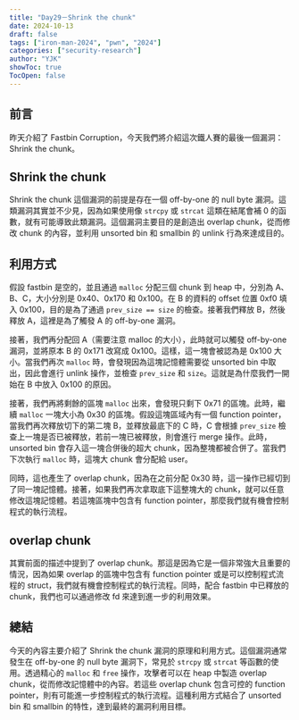 ```yaml
---
title: "Day29－Shrink the chunk"
date: 2024-10-13
draft: false
tags: ["iron-man-2024", "pwn", "2024"]
categories: ["security-research"]
author: "YJK"
showToc: true
TocOpen: false
---
```



## 前言

昨天介紹了 Fastbin Corruption，今天我們將介紹這次鐵人賽的最後一個漏洞：Shrink the chunk。

## Shrink the chunk

Shrink the chunk 這個漏洞的前提是存在一個 off-by-one 的 null byte 漏洞。這類漏洞其實並不少見，因為如果使用像 `strcpy` 或 `strcat` 這類在結尾會補 0 的函數，就有可能導致此類漏洞。這個漏洞主要目的是創造出 overlap chunk，從而修改 chunk 的內容，並利用 unsorted bin 和 smallbin 的 unlink 行為來達成目的。

## 利用方式

假設 fastbin 是空的，並且通過 `malloc` 分配三個 chunk 到 heap 中，分別為 A、B、C，大小分別是 0x40、0x170 和 0x100。在 B 的資料的 offset 位置 0xf0 填入 0x100，目的是為了通過 `prev_size == size` 的檢查。接著我們釋放 B，然後釋放 A，這裡是為了觸發 A 的 off-by-one 漏洞。

接著，我們再分配回 A（需要注意 malloc 的大小），此時就可以觸發 off-by-one 漏洞，並將原本 B 的 0x171 改寫成 0x100。這樣，這一塊會被認為是 0x100 大小。當我們再次 `malloc` 時，會發現因為這塊記憶體需要從 unsorted bin 中取出，因此會進行 unlink 操作，並檢查 `prev_size` 和 `size`。這就是為什麼我們一開始在 B 中放入 0x100 的原因。

接著，我們再將剩餘的區塊 `malloc` 出來，會發現只剩下 0x71 的區塊。此時，繼續 `malloc` 一塊大小為 0x30 的區塊。假設這塊區域內有一個 function pointer，當我們再次釋放切下的第二塊 B，並釋放最底下的 C 時，C 會根據 `prev_size` 檢查上一塊是否已被釋放，若前一塊已被釋放，則會進行 merge 操作。此時，unsorted bin 會存入這一塊合併後的超大 chunk，因為整塊都被合併了。當我們下次執行 `malloc` 時，這塊大 chunk 會分配給 user。

同時，這也產生了 overlap chunk，因為在之前分配 0x30 時，這一操作已經切到了同一塊記憶體。接著，如果我們再次拿取底下這整塊大的 chunk，就可以任意修改這塊記憶體。若這塊區塊中包含有 function pointer，那麼我們就有機會控制程式的執行流程。

## overlap chunk

其實前面的描述中提到了 overlap chunk。那這是因為它是一個非常強大且重要的情況，因為如果 overlap 的區塊中包含有 function pointer 或是可以控制程式流程的 struct，我們就有機會控制程式的執行流程。同時，配合 fastbin 中已釋放的 chunk，我們也可以通過修改 fd 來達到進一步的利用效果。

## 總結

今天的內容主要介紹了 Shrink the chunk 漏洞的原理和利用方式。這個漏洞通常發生在 off-by-one 的 null byte 漏洞下，常見於 `strcpy` 或 `strcat` 等函數的使用。透過精心的 `malloc` 和 `free` 操作，攻擊者可以在 heap 中製造 overlap chunk，從而修改記憶體中的內容。若這些 overlap chunk 包含可控的 function pointer，則有可能進一步控制程式的執行流程。這種利用方式結合了 unsorted bin 和 smallbin 的特性，達到最終的漏洞利用目標。